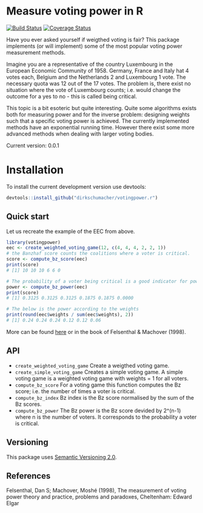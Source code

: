 # Measure voting power in R
[![Build Status](https://travis-ci.org/dirkschumacher/votingpower.r.png?branch=master)](https://travis-ci.org/dirkschumacher/votingpower.r)
[![Coverage Status](https://coveralls.io/repos/dirkschumacher/votingpower.r/badge.svg?branch=master)](https://coveralls.io/r/dirkschumacher/votingpower.r?branch=master)

Have you ever asked yourself if weigthed voting is fair? This package implements (or will implement) some of the most popular voting power measurement methods. 

Imagine you are a representative of the country Luxembourg in the European Economic Community of 1958. Germany, France and Italy hat 4 votes each, Belgium and the Netherlands 2 and Luxembourg 1 vote. The necessary quota was 12 out of the 17 votes. The problem is, there exist no situation where the vote of Luxembourg counts; i.e. would change the outcome for a yes to no - this is called being critical. 

This topic is a bit esoteric but quite interesting. Quite some algorithms exists both for measuring power and for the inverse problem: designing weights such that a specific voting power is achieved. The currently implemented methods have an exponential running time. However there exist some more advanced methods when dealing with larger voting bodies.

Current version: 0.0.1

# Installation

To install the current development version use devtools:

```R 
devtools::install_github("dirkschumacher/votingpower.r")
```

## Quick start
Let us recreate the example of the EEC from above.

```R
library(votingpower)
eec <- create_weighted_voting_game(12, c(4, 4, 4, 2, 2, 1))
# the Banzhaf score counts the coalitions where a voter is critical.
score <- compute_bz_score(eec)
print(score) 
# [1] 10 10 10 6 6 0

# The probability of a voter being critical is a good indicator for power
power <- compute_bz_power(eec)
print(score) 
# [1] 0.3125 0.3125 0.3125 0.1875 0.1875 0.0000

# The below is the power according to the weights
print(round(eec$weights / sum(eec$weights), 2))
# [1] 0.24 0.24 0.24 0.12 0.12 0.06
```
More can be found [here](https://en.wikipedia.org/wiki/Banzhaf_power_index) or in the book of Felsenthal & Machover (1998).

## API
* `create_weighted_voting_game` Create a weigthed voting game.
* `create_simple_voting_game` Creates a simple voting game. A simple voting game is a weighted voting game with weights = 1 for all voters.
* `compute_bz_score` For a voting game this function computes the Bz score; i.e. the number of times a voter is critical. 
* `compute_bz_index` Bz index is the Bz score normalised by the sum of the Bz scores.
* `compute_bz_power` The Bz power is the Bz score devided by 2^(n-1) where n is the number of voters. It corresponds to the probability a voter is critical.

## Versioning
This package uses [Semantic Versioning 2.0](http://semver.org/). 

## References

Felsenthal, Dan S; Machover, Moshé (1998), The measurement of voting power theory and practice, problems and paradoxes, Cheltenham: Edward Elgar
